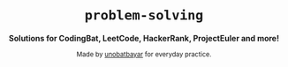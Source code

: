 <div align="center">
  <h1><code>problem-solving</code></h1>

  <strong>Solutions for CodingBat, LeetCode, HackerRank, ProjectEuler and more!</strong>
  
  <sub> Made by <a href="https://www.github.com/unobatbayar">unobatbayar</a> for everyday practice. </sub>
</div>
